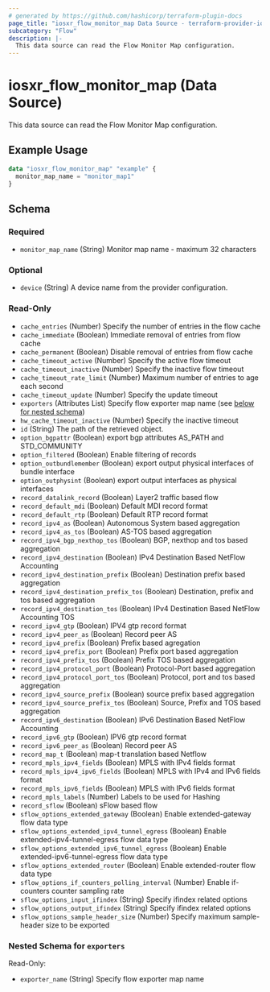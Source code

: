 ```yaml
---
# generated by https://github.com/hashicorp/terraform-plugin-docs
page_title: "iosxr_flow_monitor_map Data Source - terraform-provider-iosxr"
subcategory: "Flow"
description: |-
  This data source can read the Flow Monitor Map configuration.
---
```


# iosxr_flow_monitor_map (Data Source)

This data source can read the Flow Monitor Map configuration.

## Example Usage

```terraform
data "iosxr_flow_monitor_map" "example" {
  monitor_map_name = "monitor_map1"
}
```

<!-- schema generated by tfplugindocs -->
## Schema

### Required

- `monitor_map_name` (String) Monitor map name - maximum 32 characters

### Optional

- `device` (String) A device name from the provider configuration.

### Read-Only

- `cache_entries` (Number) Specify the number of entries in the flow cache
- `cache_immediate` (Boolean) Immediate removal of entries from flow cache
- `cache_permanent` (Boolean) Disable removal of entries from flow cache
- `cache_timeout_active` (Number) Specify the active flow timeout
- `cache_timeout_inactive` (Number) Specify the inactive flow timeout
- `cache_timeout_rate_limit` (Number) Maximum number of entries to age each second
- `cache_timeout_update` (Number) Specify the update timeout
- `exporters` (Attributes List) Specify flow exporter map name (see [below for nested schema](#nestedatt--exporters))
- `hw_cache_timeout_inactive` (Number) Specify the inactive timeout
- `id` (String) The path of the retrieved object.
- `option_bgpattr` (Boolean) export bgp attributes AS_PATH and STD_COMMUNITY
- `option_filtered` (Boolean) Enable filtering of records
- `option_outbundlemember` (Boolean) export output physical interfaces of bundle interface
- `option_outphysint` (Boolean) export output interfaces as physical interfaces
- `record_datalink_record` (Boolean) Layer2 traffic based flow
- `record_default_mdi` (Boolean) Default MDI record format
- `record_default_rtp` (Boolean) Default RTP record format
- `record_ipv4_as` (Boolean) Autonomous System based aggregation
- `record_ipv4_as_tos` (Boolean) AS-TOS based aggregation
- `record_ipv4_bgp_nexthop_tos` (Boolean) BGP, nexthop and tos based aggregation
- `record_ipv4_destination` (Boolean) IPv4 Destination Based NetFlow Accounting
- `record_ipv4_destination_prefix` (Boolean) Destination prefix based aggregation
- `record_ipv4_destination_prefix_tos` (Boolean) Destination, prefix and tos based aggregation
- `record_ipv4_destination_tos` (Boolean) IPv4 Destination Based NetFlow Accounting TOS
- `record_ipv4_gtp` (Boolean) IPV4 gtp record format
- `record_ipv4_peer_as` (Boolean) Record peer AS
- `record_ipv4_prefix` (Boolean) Prefix based agregation
- `record_ipv4_prefix_port` (Boolean) Prefix port based aggregation
- `record_ipv4_prefix_tos` (Boolean) Prefix TOS based aggregation
- `record_ipv4_protocol_port` (Boolean) Protocol-Port based aggregation
- `record_ipv4_protocol_port_tos` (Boolean) Protocol, port and tos based aggregation
- `record_ipv4_source_prefix` (Boolean) source prefix based aggregation
- `record_ipv4_source_prefix_tos` (Boolean) Source, Prefix and TOS based aggregation
- `record_ipv6_destination` (Boolean) IPv6 Destination Based NetFlow Accounting
- `record_ipv6_gtp` (Boolean) IPV6 gtp record format
- `record_ipv6_peer_as` (Boolean) Record peer AS
- `record_map_t` (Boolean) map-t translation based Netflow
- `record_mpls_ipv4_fields` (Boolean) MPLS with IPv4 fields format
- `record_mpls_ipv4_ipv6_fields` (Boolean) MPLS with IPv4 and IPv6 fields format
- `record_mpls_ipv6_fields` (Boolean) MPLS with IPv6 fields format
- `record_mpls_labels` (Number) Labels to be used for Hashing
- `record_sflow` (Boolean) sFlow based flow
- `sflow_options_extended_gateway` (Boolean) Enable extended-gateway flow data type
- `sflow_options_extended_ipv4_tunnel_egress` (Boolean) Enable extended-ipv4-tunnel-egress flow data type
- `sflow_options_extended_ipv6_tunnel_egress` (Boolean) Enable extended-ipv6-tunnel-egress flow data type
- `sflow_options_extended_router` (Boolean) Enable extended-router flow data type
- `sflow_options_if_counters_polling_interval` (Number) Enable if-counters counter sampling rate
- `sflow_options_input_ifindex` (String) Specify ifindex related options
- `sflow_options_output_ifindex` (String) Specify ifindex related options
- `sflow_options_sample_header_size` (Number) Specify maximum sample-header size to be exported

<a id="nestedatt--exporters"></a>
### Nested Schema for `exporters`

Read-Only:

- `exporter_name` (String) Specify flow exporter map name
